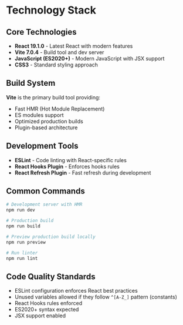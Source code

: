 # Technology Stack

## Core Technologies

- **React 19.1.0** - Latest React with modern features
- **Vite 7.0.4** - Build tool and dev server
- **JavaScript (ES2020+)** - Modern JavaScript with JSX support
- **CSS3** - Standard styling approach

## Build System

**Vite** is the primary build tool providing:
- Fast HMR (Hot Module Replacement)
- ES modules support
- Optimized production builds
- Plugin-based architecture

## Development Tools

- **ESLint** - Code linting with React-specific rules
- **React Hooks Plugin** - Enforces hooks rules
- **React Refresh Plugin** - Fast refresh during development

## Common Commands

```bash
# Development server with HMR
npm run dev

# Production build
npm run build

# Preview production build locally
npm run preview

# Run linter
npm run lint
```

## Code Quality Standards

- ESLint configuration enforces React best practices
- Unused variables allowed if they follow `^[A-Z_]` pattern (constants)
- React Hooks rules enforced
- ES2020+ syntax expected
- JSX support enabled
